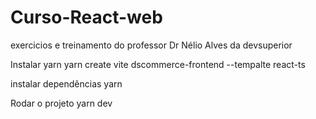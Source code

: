 # Curso-React-web
exercicios e treinamento do professor Dr Nélio Alves da devsuperior

Instalar yarn
yarn create vite dscommerce-frontend --tempalte react-ts

instalar dependências
yarn

Rodar o projeto
yarn dev